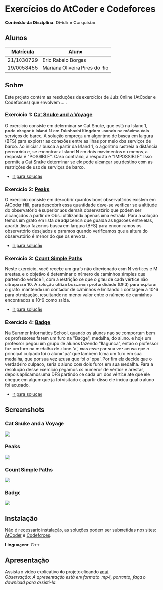 # Exercícios do AtCoder e Codeforces

**Conteúdo da Disciplina**: Dividir e Conquistar<br>

## Alunos
|Matrícula | Aluno |
| -- | -- |
| 21/1030729  |  Eric Rabelo Borges |
| 19/0058455  |  Mariana Oliveira Pires do Rio |

## Sobre 
Este projeto contém as resoluções de exercícios de Juiz Online (AtCoder e Codeforces) que envolvem ... . 

### Exercício 1:  [Cat Snuke and a Voyage](https://atcoder.jp/contests/abc068/tasks/arc079_a)

O exercício consiste em determinar se Cat Snuke, que está na Island 1, pode chegar à Island N em Takahashi Kingdom usando no máximo dois serviços de barco. A solução emprega um algoritmo de busca em largura (BFS) para explorar as conexões entre as ilhas por meio dos serviços de barco. Ao iniciar a busca a partir da Island 1, o algoritmo rastreia a distância percorrida e, se encontrar a Island N em dois movimentos ou menos, a resposta é "POSSIBLE". Caso contrário, a resposta é "IMPOSSIBLE". Isso permite a Cat Snuke determinar se ele pode alcançar seu destino com as restrições de uso de serviços de barco.

- [Ir para solução](Soluções/CatSnukeandaVoyage.cpp)

### Exercício 2:  [Peaks](https://atcoder.jp/contests/abc166/tasks/abc166_c)

O exercício consiste em descobrir quantos bons observatórios existem em AtCoder Hill, para descobrir essa quantidade deve-se verificar se a altitude do observatório é superior aos demais observatório que podem ser alcançados a partir de Obs.i ultilizando apenas uma estrada.
Para a solução temos um grafo em lista de adjacencia que guarda as ligacoes entre elas, apartir disso fazemos busca em largura (BFS) para encontramos os observatório desejados e paramos quando verificamos que a altura do observatório é menor do que os envolta.

- [Ir para solução](Soluções/Peaks.cpp)

### Exercício 3:  [Count Simple Paths](https://atcoder.jp/contests/abc284/tasks/abc284_e)

Neste exercício, você recebe um grafo não direcionado com N vértices e M arestas, e o objetivo é determinar o número de caminhos simples que partem do vértice 1, com a restrição de que o grau de cada vértice não ultrapassa 10. A solução utiliza busca em profundidade (DFS) para explorar o grafo, mantendo um contador de caminhos e limitando a contagem a 10^6 para otimização, resultando no menor valor entre o número de caminhos encontrados e 10^6 como saída.

- [Ir para solução](Soluções/CountSimplePaths.cpp)

### Exercício 4:  [Badge](https://codeforces.com/contest/1020/problem/B)

Na Summer Informatics School, quando os alunos nao se comportam bem os professores fazem um furo na "Badge", medalha, do aluno. e hoje um professor pegou um grupo de alunos fazendo "Bagunca", entao o professor faz um furo na medalha do aluno 'a', mas esse por sua vez acusa que o principal culpado foi o aluno 'pa' que tambem toma um furo em sua medalha, que por sua vez acusa que foi o 'ppa'. Por fim ele decide que o verdadeiro culpado, seria o aluno com dois furos em sua medalha.
Para a resolução desse exercício pegamos os numeros de vértice e arestas, depois aplicamos uma DFS partindo de cada um dos vértice ate que ele chegue em algum que ja foi visitado e apartir disso ele indica qual o aluno foi acusado.

- [Ir para solução](Soluções/Badge.cpp)

## Screenshots

### Cat Snuke and a Voyage 
![](Assets/catsnukeandvoyage.png)

### Peaks
![](Assets/peaks.png)

### Count Simple Paths
![](Assets/countpaths.png)

### Badge
![](Assets/badges.png)

## Instalação 
Não é necessario instalação, as soluções podem ser submetidas nos sites: [AtCoder](https://atcoder.jp/) e [Codeforces](https://codeforces.com/).

**Linguagem**: C++<br>


## Apresentação
Assista o vídeo explicativo do projeto clicando [aqui](/Apresentação.mp4). <br>
*Observação: A apresentação está em formato .mp4, portanto, faça o download para assisti-la.*



